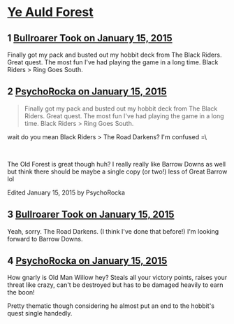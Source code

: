 # [Ye Auld Forest](https://community.fantasyflightgames.com/topic/131974-ye-auld-forest/)

## 1 [Bullroarer Took on January 15, 2015](https://community.fantasyflightgames.com/topic/131974-ye-auld-forest/?do=findComment&comment=1407111)

Finally got my pack and busted out my hobbit deck from The Black Riders. Great quest. The most fun I've had playing the game in a long time. Black Riders > Ring Goes South.

## 2 [PsychoRocka on January 15, 2015](https://community.fantasyflightgames.com/topic/131974-ye-auld-forest/?do=findComment&comment=1407148)

> Finally got my pack and busted out my hobbit deck from The Black Riders. Great quest. The most fun I've had playing the game in a long time. Black Riders > Ring Goes South.

wait do you mean Black Riders > The Road Darkens? I'm confused =\

 

The Old Forest is great though huh? I really really like Barrow Downs as well but think there should be maybe a single copy (or two!) less of Great Barrow lol

Edited January 15, 2015 by PsychoRocka

## 3 [Bullroarer Took on January 15, 2015](https://community.fantasyflightgames.com/topic/131974-ye-auld-forest/?do=findComment&comment=1407152)

Yeah, sorry. The Road Darkens. (I think I've done that before!) I'm looking forward to Barrow Downs.

## 4 [PsychoRocka on January 15, 2015](https://community.fantasyflightgames.com/topic/131974-ye-auld-forest/?do=findComment&comment=1407196)

How gnarly is Old Man Willow hey? Steals all your victory points, raises your threat like crazy, can't be destroyed but has to be damaged heavily to earn the boon! 

Pretty thematic though considering he almost put an end to the hobbit's quest single handedly. 

